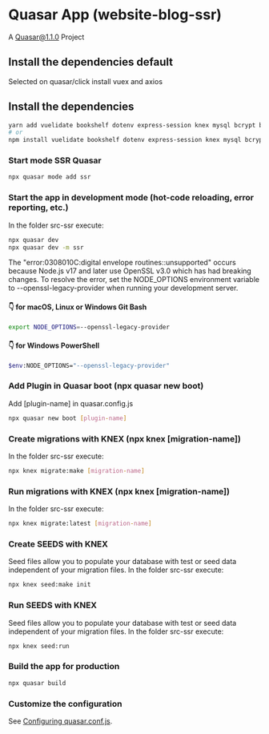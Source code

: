 # Quasar App (website-blog-ssr)

A Quasar@1.1.0 Project

## Install the dependencies default
Selected on quasar/click install vuex and axios


## Install the dependencies
```bash
yarn add vuelidate bookshelf dotenv express-session knex mysql bcrypt body-parser
# or
npm install vuelidate bookshelf dotenv express-session knex mysql bcrypt body-parser
```

### Start mode SSR Quasar
```bash
npx quasar mode add ssr
```

### Start the app in development mode (hot-code reloading, error reporting, etc.)
In the folder src-ssr execute:
```bash
npx quasar dev
npx quasar dev -m ssr
```

The "error:0308010C:digital envelope routines::unsupported" occurs because Node.js v17 and later use OpenSSL v3.0 which has had breaking changes. To resolve the error, set the NODE_OPTIONS environment variable to --openssl-legacy-provider when running your development server.

#### 👇️ for macOS, Linux or Windows Git Bash
```bash
export NODE_OPTIONS=--openssl-legacy-provider
```

#### 👇️ for Windows PowerShell
```bash
$env:NODE_OPTIONS="--openssl-legacy-provider"
```

### Add Plugin in Quasar boot (npx quasar new boot)
Add [plugin-name] in quasar.config.js
```bash
npx quasar new boot [plugin-name]
```

### Create migrations with KNEX (npx knex <command> [migration-name])
In the folder src-ssr execute:
```bash
npx knex migrate:make [migration-name]
```

### Run migrations with KNEX (npx knex <command> [migration-name])
In the folder src-ssr execute:
```bash
npx knex migrate:latest [migration-name]
```

### Create SEEDS with KNEX
Seed files allow you to populate your database with test or seed data independent of your migration files.
In the folder src-ssr execute:
```bash
npx knex seed:make init
```

### Run SEEDS with KNEX
Seed files allow you to populate your database with test or seed data independent of your migration files.
In the folder src-ssr execute:
```bash
npx knex seed:run
```

### Build the app for production
```bash
npx quasar build
```

### Customize the configuration
See [Configuring quasar.conf.js](https://v1.quasar.dev/quasar-cli/quasar-conf-js).
